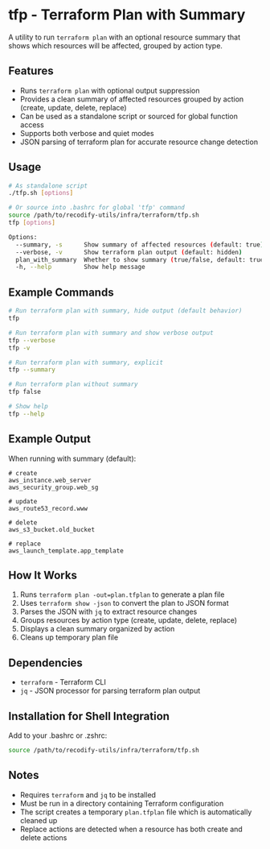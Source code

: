 # tfp - Terraform Plan with Summary

A utility to run `terraform plan` with an optional resource summary that shows which resources will be affected, grouped by action type.

## Features

- Runs `terraform plan` with optional output suppression
- Provides a clean summary of affected resources grouped by action (create, update, delete, replace)
- Can be used as a standalone script or sourced for global function access
- Supports both verbose and quiet modes
- JSON parsing of terraform plan for accurate resource change detection

## Usage

```bash
# As standalone script
./tfp.sh [options]

# Or source into .bashrc for global 'tfp' command
source /path/to/recodify-utils/infra/terraform/tfp.sh
tfp [options]

Options:
  --summary, -s      Show summary of affected resources (default: true)
  --verbose, -v      Show terraform plan output (default: hidden)
  plan_with_summary  Whether to show summary (true/false, default: true)
  -h, --help         Show help message
```

## Example Commands

```bash
# Run terraform plan with summary, hide output (default behavior)
tfp

# Run terraform plan with summary and show verbose output
tfp --verbose
tfp -v

# Run terraform plan with summary, explicit
tfp --summary

# Run terraform plan without summary
tfp false

# Show help
tfp --help
```

## Example Output

When running with summary (default):

```
# create
aws_instance.web_server
aws_security_group.web_sg

# update
aws_route53_record.www

# delete
aws_s3_bucket.old_bucket

# replace
aws_launch_template.app_template
```

## How It Works

1. Runs `terraform plan -out=plan.tfplan` to generate a plan file
2. Uses `terraform show -json` to convert the plan to JSON format
3. Parses the JSON with `jq` to extract resource changes
4. Groups resources by action type (create, update, delete, replace)
5. Displays a clean summary organized by action
6. Cleans up temporary plan file

## Dependencies

- `terraform` - Terraform CLI
- `jq` - JSON processor for parsing terraform plan output

## Installation for Shell Integration

Add to your .bashrc or .zshrc:
```bash
source /path/to/recodify-utils/infra/terraform/tfp.sh
```

## Notes

- Requires `terraform` and `jq` to be installed
- Must be run in a directory containing Terraform configuration
- The script creates a temporary `plan.tfplan` file which is automatically cleaned up
- Replace actions are detected when a resource has both create and delete actions